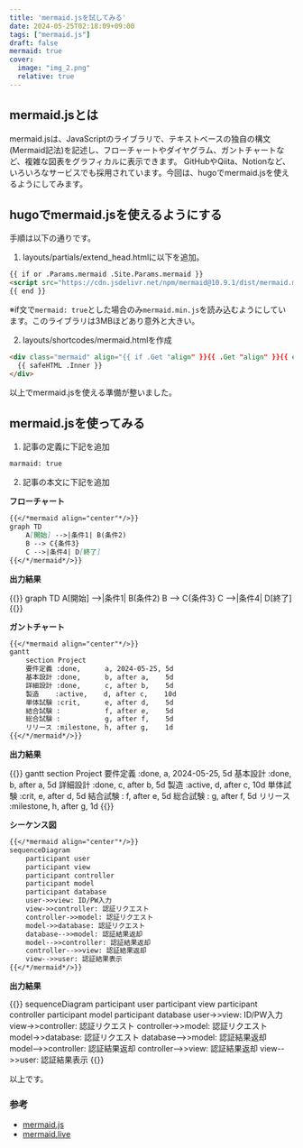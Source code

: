 ```yaml
---
title: 'mermaid.jsを試してみる'
date: 2024-05-25T02:18:09+09:00
tags: ["mermaid.js"]
draft: false
mermaid: true
cover:
  image: "img_2.png"
  relative: true
---
```


## mermaid.jsとは

mermaid.jsは、JavaScriptのライブラリで、テキストベースの独自の構文(Mermaid記法)を記述し、フローチャートやダイヤグラム、ガントチャートなど、複雑な図表をグラフィカルに表示できます。
GitHubやQiita、Notionなど、いろいろなサービスでも採用されています。今回は、hugoでmermaid.jsを使えるようにしてみます。

## hugoでmermaid.jsを使えるようにする

手順は以下の通りです。

1. layouts/partials/extend_head.htmlに以下を追加。

```html
{{ if or .Params.mermaid .Site.Params.mermaid }}
<script src="https://cdn.jsdelivr.net/npm/mermaid@10.9.1/dist/mermaid.min.js"></script>
{{ end }}
```
※if文で`mermaid: true`とした場合のみ`mermaid.min.js`を読み込むようにしています。このライブラリは3MBほどあり意外と大きい。

2. layouts/shortcodes/mermaid.htmlを作成

```html
<div class="mermaid" align="{{ if .Get "align" }}{{ .Get "align" }}{{ else }}center{{ end }}">
  {{ safeHTML .Inner }}
</div>
```

以上でmermaid.jsを使える準備が整いました。

## mermaid.jsを使ってみる

1. 記事の定義に下記を追加

```dtd
marmaid: true
```

2. 記事の本文に下記を追加

**フローチャート**

```markdown
{{</*mermaid align="center"*/>}}
graph TD
    A[開始] -->|条件1| B(条件2)
    B --> C{条件3}
    C -->|条件4| D[終了]
{{</*/mermaid*/>}}
```

**出力結果**

{{<mermaid align="center">}}
graph TD
    A[開始] -->|条件1| B(条件2)
    B --> C{条件3}
    C -->|条件4| D[終了]
{{</mermaid>}}

**ガントチャート**

```markdown
{{</*mermaid align="center"*/>}}
gantt
    section Project
    要件定義 :done,      a, 2024-05-25, 5d
    基本設計 :done,      b, after a,    5d
    詳細設計 :done,      c, after b,    5d
    製造    :active,    d, after c,    10d
    単体試験 :crit,      e, after d,    5d
    結合試験 :           f, after e,    5d
    総合試験 :           g, after f,    5d
    リリース :milestone, h, after g,    1d
{{</*/mermaid*/>}}
```

**出力結果**

{{<mermaid align="center">}}
gantt
    section Project
    要件定義 :done,      a, 2024-05-25, 5d
    基本設計 :done,      b, after a,    5d
    詳細設計 :done,      c, after b,    5d
    製造    :active,    d, after c,    10d
    単体試験 :crit,      e, after d,    5d
    結合試験 :           f, after e,    5d
    総合試験 :           g, after f,    5d
    リリース :milestone, h, after g,    1d
{{</mermaid>}}


**シーケンス図**

```markdown
{{</*mermaid align="center"*/>}}
sequenceDiagram
    participant user
    participant view
    participant controller
    participant model
    participant database
    user->>view: ID/PW入力
    view->>controller: 認証リクエスト
    controller->>model: 認証リクエスト
    model->>database: 認証リクエスト
    database-->>model: 認証結果返却
    model-->>controller: 認証結果返却
    controller-->>view: 認証結果返却
    view-->>user: 認証結果表示
{{</*/mermaid*/>}}
``` 

**出力結果**

{{<mermaid align="center">}}
sequenceDiagram
    participant user
    participant view
    participant controller
    participant model
    participant database
    user->>view: ID/PW入力
    view->>controller: 認証リクエスト
    controller->>model: 認証リクエスト
    model->>database: 認証リクエスト
    database-->>model: 認証結果返却
    model-->>controller: 認証結果返却
    controller-->>view: 認証結果返却
    view-->>user: 認証結果表示
{{</mermaid>}}

以上です。

### 参考
- [mermaid.js](https://mermaid.js.org/#/)
- [mermaid.live](https://mermaid.live/)
